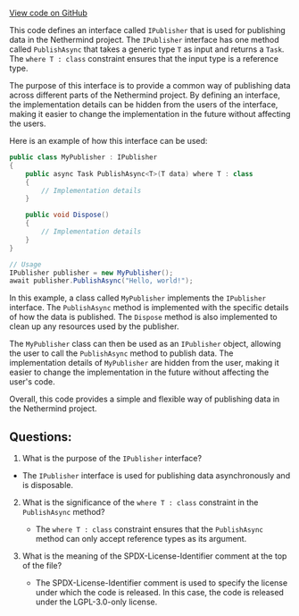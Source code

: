 [View code on GitHub](https://github.com/nethermindeth/nethermind/Nethermind.Core/PubSub/IPublisher.cs)

This code defines an interface called `IPublisher` that is used for publishing data in the Nethermind project. The `IPublisher` interface has one method called `PublishAsync` that takes a generic type `T` as input and returns a `Task`. The `where T : class` constraint ensures that the input type is a reference type.

The purpose of this interface is to provide a common way of publishing data across different parts of the Nethermind project. By defining an interface, the implementation details can be hidden from the users of the interface, making it easier to change the implementation in the future without affecting the users.

Here is an example of how this interface can be used:

```csharp
public class MyPublisher : IPublisher
{
    public async Task PublishAsync<T>(T data) where T : class
    {
        // Implementation details
    }

    public void Dispose()
    {
        // Implementation details
    }
}

// Usage
IPublisher publisher = new MyPublisher();
await publisher.PublishAsync("Hello, world!");
```

In this example, a class called `MyPublisher` implements the `IPublisher` interface. The `PublishAsync` method is implemented with the specific details of how the data is published. The `Dispose` method is also implemented to clean up any resources used by the publisher.

The `MyPublisher` class can then be used as an `IPublisher` object, allowing the user to call the `PublishAsync` method to publish data. The implementation details of `MyPublisher` are hidden from the user, making it easier to change the implementation in the future without affecting the user's code.

Overall, this code provides a simple and flexible way of publishing data in the Nethermind project.
## Questions: 
 1. What is the purpose of the `IPublisher` interface?
   - The `IPublisher` interface is used for publishing data asynchronously and is disposable.

2. What is the significance of the `where T : class` constraint in the `PublishAsync` method?
   - The `where T : class` constraint ensures that the `PublishAsync` method can only accept reference types as its argument.

3. What is the meaning of the SPDX-License-Identifier comment at the top of the file?
   - The SPDX-License-Identifier comment is used to specify the license under which the code is released. In this case, the code is released under the LGPL-3.0-only license.